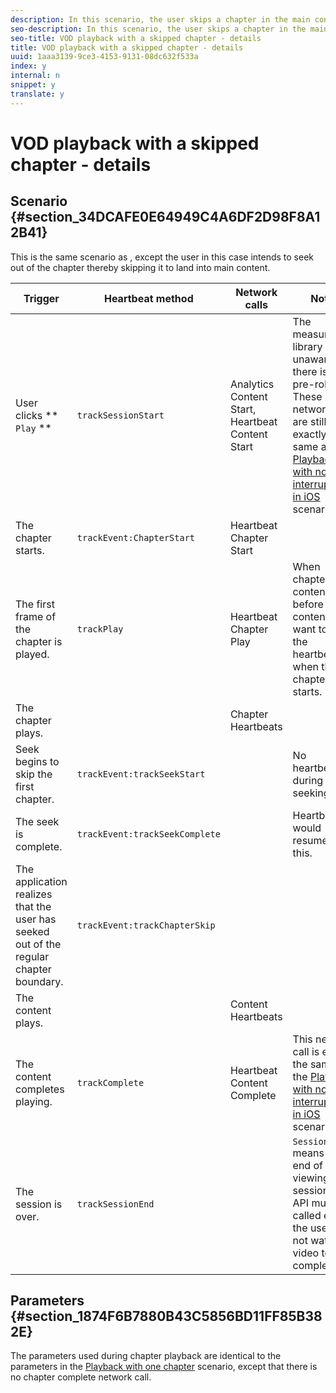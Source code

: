 ```yaml
---
description: In this scenario, the user skips a chapter in the main content.
seo-description: In this scenario, the user skips a chapter in the main content.
seo-title: VOD playback with a skipped chapter - details
title: VOD playback with a skipped chapter - details
uuid: 1aaa3139-9ce3-4153-9131-08dc632f533a
index: y
internal: n
snippet: y
translate: y
---
```


# VOD playback with a skipped chapter - details


## Scenario {#section_34DCAFE0E64949C4A6DF2D98F8A12B41}

This is the same scenario as [](r_vhl_scenarios_one-chap-details-top.md), except the user in this case intends to seek out of the chapter thereby skipping it to land into main content. 

| Trigger |Heartbeat method |Network calls |Notes |
|---|---|---|---|
| User clicks ** `Play` ** | `trackSessionStart`  |Analytics Content Start, Heartbeat Content Start |The measurement library is unaware that there is a pre-roll ad. These network calls are still exactly the same as [Playback with no interruptions in iOS](r_vhl_scenarios_mc-vod-40-no-interup-top.md#concept_DCD05D528AE642C686C07819C6C18316) scenario.  |
| The chapter starts. | `trackEvent:ChapterStart`  |Heartbeat Chapter Start |  |
| The first frame of the chapter is played. | `trackPlay`  |Heartbeat Chapter Play |When chapter content plays before main content, we want to start the heartbeats when the chapter starts. |
| The chapter plays. |  |Chapter Heartbeats |  |
| Seek begins to skip the first chapter. | `trackEvent:trackSeekStart`  |  |No heartbeats during seeking |
| The seek is complete. | `trackEvent:trackSeekComplete`  |  |Heartbeats would resume post this. |
| The application realizes that the user has seeked out of the regular chapter boundary. | `trackEvent:trackChapterSkip`  |  |  |
| The content plays. |  |Content Heartbeats |  |
| The content completes playing. | `trackComplete`  |Heartbeat Content Complete |This network call is exactly the same as the [Playback with no interruptions in iOS](r_vhl_scenarios_mc-vod-40-no-interup-top.md#concept_DCD05D528AE642C686C07819C6C18316) scenario.  |
| The session is over. | `trackSessionEnd`  |  | `SessionEnd` means the end of a viewing session. This API must be called even if the user does not watch the video to completion.  |


## Parameters {#section_1874F6B7880B43C5856BD11FF85B382E}

The parameters used during chapter playback are identical to the parameters in the [Playback with one chapter](r_vhl_scenarios_mc-vod-one-chap-top.md#reference_A8A48EBD85344436ABA7F4D992F8DB12) scenario, except that there is no chapter complete network call. 
